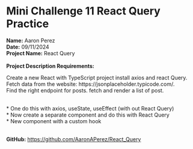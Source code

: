 # Mini Challenge 11 React Query Practice

<b>Name:</b> Aaron Perez <br>
<b>Date:</b> 09/11/2024 <br>
<b>Project Name:</b>  React Query <br>
<br>
<b>Project Description Requirements:</b> <br>
<p>Create a new React with TypeScript project install axios and react Query. <br>
  Fetch data from the website: https://jsonplaceholder.typicode.com/. <br>
  Find the right endpoint for posts. fetch and render a list of post.  </p> <br>
* One do this with axios, useState, useEffect (with out React Query) <br>
* Now create a separate component and do this with React Query <br>
* New component with a custom hook  <br><br>

<b>GitHub:</b> https://github.com/AaronAPerez/React_Query <br>
